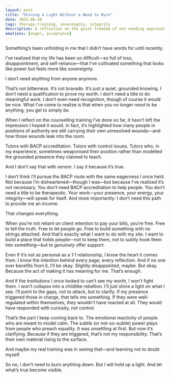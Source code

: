 ```yaml
---
layout: post
title: "Shining a Light Without a Need to Burn"
date: 2025-06-30
tags: therapy-training, sovereignty, integrity
description: A reflection on the quiet freedom of not needing approval—and how that changes everything.
emotions: [anger, acceptance]
---
```


Something’s been unfolding in me that I didn’t have words for until recently.

I’ve realized that my life has been so difficult—so full of loss, disappointment, and self-reliance—that I’ve cultivated something that looks like power but feels more like sovereignty.

I don’t need anything from anyone anymore.

That’s not bitterness. It’s not bravado. It’s just a quiet, grounded knowing. I don’t need a qualification to prove my worth. I don’t need a title to do meaningful work. I don’t even need recognition, though of course it would be nice. What I’ve come to realize is that when you no longer *need* to be anything, you get to simply *be*.

When I reflect on the counselling training I’ve done so far, it hasn’t left the impression I hoped it would. In fact, it’s highlighted how many people in positions of authority are still carrying their own unresolved wounds—and how those wounds leak into the room.

Tutors with BACP accreditation. Tutors with control issues. Tutors who, in my experience, sometimes weaponised their position rather than modelled the grounded presence they claimed to teach.

And I don’t say that with venom. I say it because it’s true.

I don’t think I’ll pursue the BACP route with the same eagerness I once held. Not because I’m disheartened—though I was—but because I’ve realized it’s not necessary. You don’t need BACP accreditation to help people. You don’t need a title to be therapeutic. Your *work*—your presence, your energy, your integrity—will speak for itself. And more importantly: I don’t need this path to provide me an income.

That changes everything.

When you’re not reliant on client retention to pay your bills, you’re free. Free to tell the truth. Free to let people go. Free to build something with no strings attached. And that’s exactly what I want to do with my site. I want to build a place that holds people—not to keep them, not to subtly hook them into something—but to *genuinely* offer support.

Even if it’s not as personal as a 1:1 relationship, I know the heart it comes from. I know the intention behind every page, every reflection. And if no one ever benefits from it, I’ll be okay. Slightly disappointed, maybe. But okay. Because the act of making it has meaning for me. That’s enough.

And if the institutions I once looked to can’t see my worth, I won’t fight them. I won’t collapse into a childlike rebellion. I’ll just shine a light on what I see. I’ll point to the gaps, not to attack, but to clarify. If my presence triggered those in charge, that tells me something. If they were well-regulated within themselves, they wouldn’t have reacted at all. They would have responded with curiosity, not control.

That’s the part I keep coming back to. The emotional reactivity of people who are meant to model calm. The subtle (or not-so-subtle) power plays from people who preach equality. It was unsettling at first. But now it’s clarifying. Because if they are triggered, that’s not my responsibility. That’s their own material rising to the surface.

And maybe my real training was in seeing that—and learning not to doubt myself.

So no, I don’t need to burn anything down. But I will hold up a light. And let what’s true become visible.
